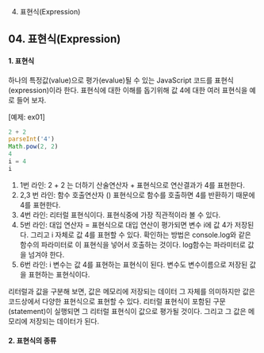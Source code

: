 04. 표현식(Expression)

## 04. 표현식(Expression)

#### 1. 표현식
 하나의 특정값(value)으로 평가(evalue)될 수 있는 JavaScript 코드를 표현식(expression)이라 한다. 표현식에 대한 이해를 돕기위해 값 4에 대한 여러 표현식을 예로 들어 보자.

[예제: ex01] 
```javascript
2 + 2
parseInt('4')
Math.pow(2, 2)
4
i = 4
i
```
1. 1번 라인: 2 + 2 는 더하기 산술연산자 + 표현식으로 연산결과가 4를 표현한다. 
2. 2,3 번 라인: 함수 호출연산자 () 표현식으로 함수를 호출하면 4를 반환하기 때문에 4를 표현한다.
3. 4번 라인: 리터럴 표현식이다. 표현식중에 가장 직관적이라 볼 수 있다.
4. 5번 라인: 대입 연산자 = 표현식으로 대입 연산이 평가되면 변수 i에 값 4가 저장된다. 그리고 i 자체로 값 4를 표현할 수 있다. 확인하는 방법은 console.log와 같은 함수의 파라미터로 이 표현식을 넣어서 호출하는 것이다. log함수는 파라미터로 값을 넘겨야 한다. 
5. 6번 라인: i 변수는 값 4를 표현하는 표현식이 된다. 변수도 변수이름으로 저장된 값을 표현하는 표현식이다.

 리터럴과 값을 구분해 보면, 값은 메모리에 저장되는 데이터 그 자체를 의미하지만 값은 코드상에서 다양한 표현식으로 표현할 수 있다. 리터럴 표현식이 포함된 구문(statement)이 실행되면 그 리터럴 표현식이 값으로 평가될 것이다. 그리고 그 값은 메모리에 저장되는 데이터가 된다.
 
#### 2. 표현식의 종류